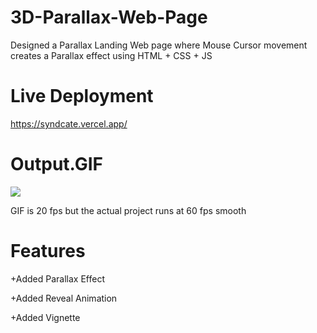 # 3D-Parallax-Web-Page
Designed a Parallax Landing Web page where Mouse Cursor movement creates a Parallax effect using HTML + CSS + JS 
# Live Deployment
https://syndcate.vercel.app/
# Output.GIF
![](https://github.com/syndica8e/3D-Parallax-Web-Page/blob/development/output.gif)

GIF is 20 fps but the actual project runs at 60 fps smooth
# Features
+Added Parallax Effect 

+Added Reveal Animation

+Added Vignette
